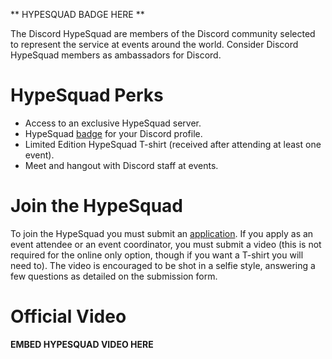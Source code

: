 <!-- TITLE: HypeSquad -->
<!-- SUBTITLE: Are you Hyped? Because I'm feeling super duper hyped to tell you about this really cool thing! -->

** HYPESQUAD BADGE HERE **

The Discord HypeSquad are members of the Discord community selected to represent the service at events around the world. Consider Discord HypeSquad members as ambassadors for Discord.

# HypeSquad Perks
* Access to an exclusive HypeSquad server.
* HypeSquad [badge](/badges) for your Discord profile.
* Limited Edition HypeSquad T-shirt (received after attending at least one event).
* Meet and hangout with Discord staff at events.

# Join the HypeSquad
To join the HypeSquad you must submit an [application](https://discordapp.com/hypesquad). If you apply as an event attendee or an event coordinator, you must submit a video (this is not required for the online only option, though if you want a T-shirt you will need to). The video is encouraged to be shot in a selfie style, answering a few questions as detailed on the submission form.

# Official Video

**EMBED HYPESQUAD VIDEO HERE**